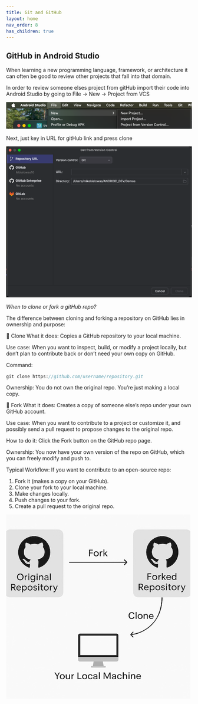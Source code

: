 ```yaml
---
title: Git and GitHub
layout: home
nav_order: 8
has_children: true
---
```


## GitHub in Android Studio

When learning a new programming language, framework, or architecture it can often 
be good to review other projects that fall into that domain.

In order to review someone elses project from gitHub import their code into Android Studio by
going to File -> New -> Project from VCS

![GitHub In Android Studio](img/github.png)

Next, just key in URL for gitHub link and press clone

![GitHub Repo Link](img/github_link.png)

_When to clone or fork a gitHub repo?_

The difference between cloning and forking a repository on GitHub lies in ownership and purpose:

🔁 Clone
What it does: Copies a GitHub repository to your local machine.

Use case: When you want to inspect, build, or modify a project locally, but don’t plan to contribute back or don’t need your own copy on GitHub.

Command:
```kotlin
git clone https://github.com/username/repository.git
```
Ownership: You do not own the original repo. You’re just making a local copy.

🍴 Fork
What it does: Creates a copy of someone else’s repo under your own GitHub account.

Use case: When you want to contribute to a project or customize it, and possibly send a pull request to propose changes to the original repo.

How to do it: Click the Fork button on the GitHub repo page.

Ownership: You now have your own version of the repo on GitHub, which you can freely modify and push to.

Typical Workflow:
If you want to contribute to an open-source repo:

1. Fork it (makes a copy on your GitHub).
2. Clone your fork to your local machine.
3. Make changes locally.
4. Push changes to your fork.
5. Create a pull request to the original repo.

![GitHub workflow](img/git_workflow.jpg)


